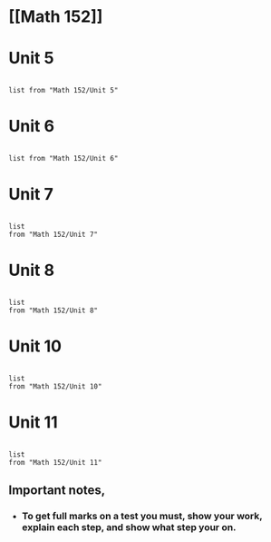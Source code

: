 # [[Math 152]]
# Unit 5
``` dataview

list from "Math 152/Unit 5"

```

# Unit 6
``` dataview

list from "Math 152/Unit 6"

```
# Unit 7
``` dataview

list
from "Math 152/Unit 7"

```
# Unit 8 
``` dataview

list
from "Math 152/Unit 8"

```

# Unit 10
``` dataview

list
from "Math 152/Unit 10"

```

# Unit 11
``` dataview

list
from "Math 152/Unit 11"

```
## Important notes,


- ### To get full marks on a test you must, show your work, explain each step, and show what step your on.

